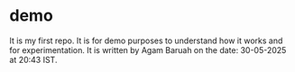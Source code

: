 # demo
It is  my first repo. It is for demo purposes to understand how it works and for experimentation.
It is written by Agam Baruah on the date: 30-05-2025 at 20:43 IST.
